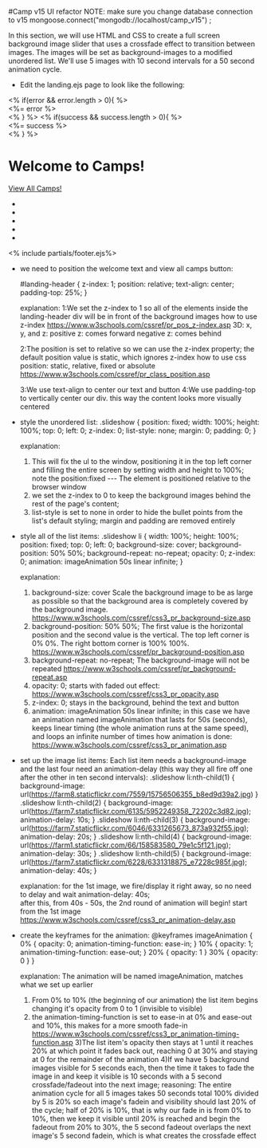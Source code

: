#Camp v15 UI refactor 
NOTE: make sure you change database connection to v15
mongoose.connect("mongodb://localhost/camp_v15") ;

In this section, we will use HTML and CSS to create a full screen background image slider 
that uses a crossfade effect to transition between images. 
The images will be set as background-images to a modified unordered list. 
We'll use 5 images with 10 second intervals for a 50 second animation cycle.

* Edit the landing.ejs page to look like the following:

<!DOCTYPE html>
<html>
<head>
    <title>Camp</title>
    <link rel="stylesheet" href="https://maxcdn.bootstrapcdn.com/bootstrap/3.3.5/css/bootstrap.min.css">
    <link rel="stylesheet" href="/css/landing.css">
</head>
<body>

<div class="container">
    <% if(error && error.length > 0){ %>
    <div class="alert alert-danger" role="alert">
        <%= error %>
    </div>
    <% } %>
    <% if(success && success.length > 0){ %>
    <div class="alert alert-success" role="alert">
        <%= success %>
    </div>
    <% } %>
</div>

<div id="landing-header">
    <h1>Welcome to Camps!</h1>
    <a href="/camps" class="btn btn-lg btn-success">View All Camps!</a>
</div>

<ul class="slideshow">
    <li></li>
    <li></li>
    <li></li>
    <li></li>
    <li></li>
</ul>
    <% include partials/footer.ejs%>


* we need to position the welcome text and view all camps button:

    #landing-header {
      z-index: 1;
      position: relative;
      text-align: center;
      padding-top: 25%;
    }

    explanation:
    1:We set the z-index to 1 so all of the elements inside the landing-header div will be in front of the background images
    how to use z-index
    https://www.w3schools.com/cssref/pr_pos_z-index.asp
    3D: x, y, and z: 
    positive z: comes forward
    negative z: comes behind
    
    2:The position is set to relative so we can use the z-index property; the default position value is static, which ignores z-index
    how to use css position: static, relative, fixed or absolute 
    https://www.w3schools.com/cssref/pr_class_position.asp
    
    3:We use text-align to center our text and button
    4:We use padding-top to vertically center our div. this way the content looks more visually centered

* style the unordered list:
    .slideshow { 
      position: fixed;
      width: 100%;
      height: 100%;
      top: 0;
      left: 0;
      z-index: 0;
      list-style: none;
      margin: 0;
      padding: 0;
    }
    
    explanation:
    1) This will fix the ul to the window, positioning it in the top left corner and filling the entire screen 
    by setting width and height to 100%; note the position:fixed --- The element is positioned relative to the browser window
    2) we set the z-index to 0 to keep the background images behind the rest of the page's content; 
    3) list-style is set to none in order to hide the bullet points from the list's default styling; margin and padding are removed entirely
    
    
* style all of the list items:
    .slideshow li { 
      width: 100%;
      height: 100%;
      position: fixed;
      top: 0;
      left: 0;
      background-size: cover;
      background-position: 50% 50%;
      background-repeat: no-repeat;
      opacity: 0;
      z-index: 0;
      animation: imageAnimation 50s linear infinite; 
    }
    
    explanation:
    1) background-size: cover 
    Scale the background image to be as large as possible so that the background area is completely covered by the background image. 
    https://www.w3schools.com/cssref/css3_pr_background-size.asp
    2) background-position: 50% 50%;
    The first value is the horizontal position and the second value is the vertical. The top left corner is 0% 0%. The right bottom corner is 100% 100%. 
    https://www.w3schools.com/cssref/pr_background-position.asp
    3) background-repeat: no-repeat;
    The background-image will not be repeated
    https://www.w3schools.com/cssref/pr_background-repeat.asp
    4) opacity: 0;
    starts with faded out effect: 
    https://www.w3schools.com/cssref/css3_pr_opacity.asp
    5) z-index: 0;
    stays in the background, behind the text and button 
    6) animation: imageAnimation 50s linear infinite; 
    in this case we have an animation named imageAnimation that lasts for 50s (seconds), 
    keeps linear timing (the whole animation runs at the same speed), and loops an infinite number of times
    how animation is done:
    https://www.w3schools.com/cssref/css3_pr_animation.asp
    
* set up the image list items:
Each list item needs a background-image and the last four need an animation-delay 
(this way they all fire off one after the other in ten second intervals):
    .slideshow li:nth-child(1) { 
      background-image: url(https://farm8.staticflickr.com/7559/15756506355_b8ed9d39a2.jpg) 
    }
    .slideshow li:nth-child(2) { 
      background-image: url(https://farm7.staticflickr.com/6135/5952249358_72202c3d82.jpg);
      animation-delay: 10s; 
    }
    .slideshow li:nth-child(3) { 
      background-image: url(https://farm7.staticflickr.com/6046/6331265673_873a932f55.jpg);
      animation-delay: 20s; 
    }
    .slideshow li:nth-child(4) { 
      background-image: url(https://farm1.staticflickr.com/66/158583580_79e1c5f121.jpg);
      animation-delay: 30s; 
    }
    .slideshow li:nth-child(5) { 
      background-image: url(https://farm7.staticflickr.com/6228/6331318875_e7228c985f.jpg);
      animation-delay: 40s; 
    }
    
    explanation:
    for the 1st image, we fire/display it right away, so no need to delay and wait
    animation-delay: 40s;     
    after this, from 40s - 50s, the 2nd round of animation will begin! start from the 1st image
    https://www.w3schools.com/cssref/css3_pr_animation-delay.asp
    
    
* create the keyframes for the animation:
    @keyframes imageAnimation { 
      0% { 
        opacity: 0; 
        animation-timing-function: ease-in;
      }
      10% {
        opacity: 1;
        animation-timing-function: ease-out;
      }
      20% {
        opacity: 1
      }
      30% {
        opacity: 0
      }
    }
    
    explanation:
    The animation will be named imageAnimation, matches what we set up earlier
    
    1) From 0% to 10% (the beginning of our animation) the list item begins changing it's opacity from 0 to 1 (invisible to visible)
    2) the animation-timing-function is set to ease-in at 0% and ease-out and 10%, this makes for a more smooth fade-in 
    https://www.w3schools.com/cssref/css3_pr_animation-timing-function.asp
    3)The list item's opacity then stays at 1 until it reaches 20% at which point it fades back out, reaching 0 at 30% and staying at 0 for the remainder of the animation
    4)If we have 5 background images visible for 5 seconds each, 
    then the time it takes to fade the image in and keep it visible is 10 seconds with a 5 second crossfade/fadeout into the next image;
    reasoning: 
    The entire animation cycle for all 5 images takes 50 seconds total
    100% divided by 5 is 20% so each image's fadein and visibility should last 20% of the cycle; 
    half of 20% is 10%, that is why our fade in is from 0% to 10%, 
    then we keep it visible until 20% is reached and begin the fadeout from 20% to 30%, 
    the 5 second fadeout overlaps the next image's 5 second fadein, which is what creates the crossfade effect
    